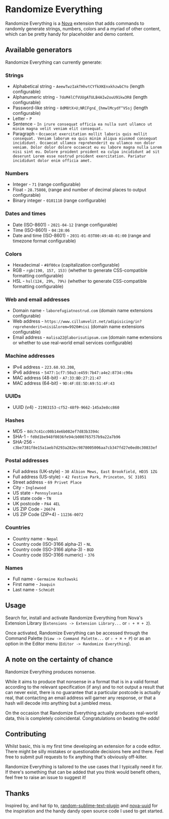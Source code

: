 # Randomize Everything

Randomize Everything is a [Nova](https://nova.app) extension that adds commands to randomly generate strings, numbers, colors and a myriad of other content, which can be pretty handy for placeholder and demo content.

## Available generators

Randomize Everything can currently generate:

### Strings

- Alphabetical string - `AeewTwzIakTHhvtCYfkXKEnxkhzwbCYo` (length configurable)
- Alphanumeric string - `7doM4lCfVUUgATULB4AIw2ouU91kw3R8` (length configurable)
- Password-like string - `8dM8tX>U;NR[Fgn£_{hmwlMcydf^VSsj` (length configurable)
- Letter - `P`
- Sentence - `In irure consequat officia ea nulla sunt ullamco ut minim magna velit veniam elit consequat.`
- Paragraph - `Occaecat exercitation mollit laboris quis mollit consequat. Veniam laborum ea quis minim aliqua eiusmod consequat incididunt. Occaecat ullamco reprehenderit eu ullamco non dolor veniam. Dolor dolor dolore occaecat eu eu labore magna nulla Lorem nisi sint eu. Dolore proident proident ea culpa incididunt ad sit deserunt Lorem esse nostrud proident exercitation. Pariatur incididunt dolor enim officia amet.`

### Numbers

- Integer - `71` (range configurable)
- Float - `28.75808`, (range and number of decimal places to output configurable)
- Binary integer - `0101110` (range configurable)

### Dates and times

- Date (ISO-8601) - `2021-04-12` (range configurable)
- Time (ISO-8601) - `04:28:06`
- Date and time (ISO-8601) - `2031-01-03T00:49:48-01:00` (range and timezone format configurable)

### Colors

- Hexadecimal - `#8f00ce` (capitalization configurable)
- RGB - `rgb(190, 157, 153)` (whether to generate CSS-compatible formatting configurable)
- HSL - `hsl(124, 29%, 79%)` (whether to generate CSS-compatible formatting configurable)

### Web and email addresses

- Domain name - `laborefugiatnostrud.com` (domain name extensions configurable)
- Web address - `https://www.cillumvelit.net/adipisicing/in?reprehenderit=nisi&lorem=9920#nisi` (domain name extensions configurable)
- Email address - `malisa22@laborisutipsum.com` (domain name extensions or whether to use real-world email services configurable)

### Machine addresses

- IPv4 address - `223.60.93.208`,
- IPv6 address - `5477:1cf7:50a3:e459:7b47:a4e2:8734:c90a`
- MAC address (48-bit) - `A7:33:BD:27:21:47`
- MAC address (64-bit) - `9D:4F:EE:5D:A9:51:4F:43`

### UUIDs

- UUID (v4) - `21983153-cf52-48f9-9662-145a3e8cc860`

### Hashes

- MD5 - `8dc7c41cc00b14e6b082ef7d83b3394c`
- SHA-1 - `fd0d1be948f0036fe94cb000765757b9a22a7b96`
- SHA-256 - `c3be7381f8e15a1aeb7d293a282ec9878005006aa7cb347fd27e0ed0c30833ef`

### Postal addresses

- Full address (UK-style) - `30 Albion Mews, East Brookfield, HD35 1ZG`
- Full address (US-style) - `42 Festive Park, Princeton, SC 31051`
- Street address - `69 Privet Place`
- City - `Inglewood`
- US state - `Pennsylvania`
- US state code - `TN`
- UK postcode - `PA4 4EL`
- US ZIP Code - `26674`
- US ZIP Code (ZIP+4) - `11236-0072`

### Countries

- Country name - `Nepal`
- Country code (ISO-3166 alpha-2) - `NL`
- Country code (ISO-3166 alpha-3) - `BGD`
- Country code (ISO-3166 numeric) - `376`

### Names

- Full name - `Germaine Kozłowski`
- First name - `Joaquin`
- Last name - `Schmidt`

## Usage

Search for, install and activate Randomize Everything from Nova's Extension Library (`Extensions -> Extension Library...` or `⇧ + ⌘ + 2`).

Once activated, Randomize Everything can be accessed through the Command Palette (`View -> Command Palette...` or `⇧ + ⌘ + P`) or as an option in the Editor menu (`Editor -> Randomize Everything`).

## A note on the certainty of chance

Randomize Everything produces nonsense.

While it aims to produce that nonsense in a format that is in a valid format according to the relevant specification (if any) and to not output a result that can never exist, there is no guarantee that a particular postcode is actually real, that contacting an email address will garner any response, or that a hash will decode into anything but a jumbled mess.

On the occasion that Randomize Everything actually produces real-world data, this is completely coincidental. Congratulations on beating the odds!

## Contributing

Whilst basic, this is my first time developing an extension for a code editor. There might be silly mistakes or questionable decisions here and there. Feel free to submit pull requests to fix anything that's obviously off-kilter.

Randomize Everything is tailored to the use cases that I typically need it for. If there's something that can be added that you think would benefit others, feel free to raise an issue to suggest it!

## Thanks

Inspired by, and hat tip to, [random-sublime-text-plugin](https://github.com/kimpettersen/random-sublime-text-plugin) and [nova-uuid](https://github.com/henrikdahl/nova-uuid) for the inspiration and the handy dandy open source code I used to get started.
